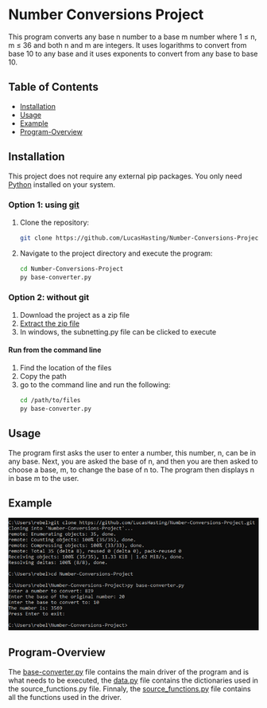 # Number Conversions Project

This program converts any base n number to a base m number where 1 ≤ n, m ≤ 36 and both n and m are integers. It uses logarithms to convert from base 10 to any base and it uses exponents to convert from any base to base 10.

## Table of Contents

- [Installation](#installation)
- [Usage](#usage)
- [Example](#example)
- [Program-Overview](#program-overview)

## Installation

This project does not require any external pip packages. You only need [Python](https://www.python.org/downloads/) installed on your system.

### Option 1: using [git](https://git-scm.com/downloads)
1. Clone the repository:

    ```sh
    git clone https://github.com/LucasHasting/Number-Conversions-Project.git
    ```

2. Navigate to the project directory and execute the program:

    ```sh
    cd Number-Conversions-Project
    py base-converter.py
    ```
### Option 2: without git
1. Download the project as a zip file
2. [Extract the zip file](https://www.wikihow.com/Unzip-a-File)
3. In windows, the subnetting.py file can be clicked to execute

#### Run from the command line
1. Find the location of the files
2. Copy the path
3. go to the command line and run the following:
   ```sh
   cd /path/to/files
   py base-converter.py
   ```

## Usage

The program first asks the user to enter a number, this number, n, can be in any base. Next, you are asked the base of n, and then you are then asked to choose a base, m, to change the base of n to. The program then displays n in base m to the user.

## Example

![EXAMPLE](example.png)

## Program-Overview

The [base-converter.py](https://github.com/LucasHasting/Number-Conversions-Project/blob/main/base-converter.py) file contains the main driver of the program and is what needs to be executed, the [data.py](https://github.com/LucasHasting/Number-Conversions-Project/blob/main/data.py) file contains the dictionaries used in the source_functions.py file. Finnaly, the [source_functions.py](https://github.com/LucasHasting/Number-Conversions-Project/blob/main/source_functions.py) file contains all the functions used in the driver.
